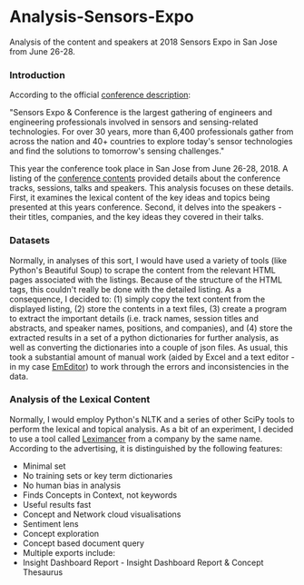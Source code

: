 # Analysis-Sensors-Expo
Analysis of the content and speakers at 2018 Sensors Expo in San Jose from June 26-28.

<h3>Introduction</h3>

According to the official <a href="https://www.sensorsexpo.com/show-overviewconference">conference description</a>:

"Sensors Expo & Conference is the largest gathering of engineers and engineering professionals involved in sensors and sensing-related technologies. For over 30 years, more than 6,400 professionals gather from across the nation and 40+ countries to explore today's sensor technologies and find the solutions to tomorrow's sensing challenges."

This year the conference took place in San Jose from June 26-28, 2018. A listing of the <a href ="">conference contents</a> provided details about the conference tracks, sessions, talks and speakers. This analysis focuses on these details. First, it examines the lexical content of the key ideas and topics being presented at this years conference. Second, it delves into the speakers - their titles, companies, and the key ideas they covered in their talks.

<h3>Datasets</h3>

Normally, in analyses of this sort, I would have used a variety of tools (like Python's Beautiful Soup) to scrape the content from the relevant HTML pages associated with the listings.  Because of the structure of the HTML tags, this couldn't really be done with the detailed listing. As a consequence, I decided to: (1) simply copy the text content from the displayed listing, (2) store the contents in a text files, (3) create a program to extract the important details (i.e. track names, session titles and abstracts, and speaker names, positions, and companies), and (4) store the extracted results in a set of a python dictionaries for further analysis, as well as converting the dictionaries into a couple of json files. As usual, this took a substantial amount of manual work (aided by Excel and a text editor - in my case <a href="www.emeditor.com">EmEditor</a>) to work through the errors and inconsistencies in the data.

<h3>Analysis of the Lexical Content</h3>

Normally, I would employ Python's NLTK and a series of other SciPy tools to perform the lexical and topical analysis.  As a bit of an experiment, I decided to use a tool called <a href="https://info.leximancer.com/company/">Leximancer</a> from a company by the same name. According to the advertising, it is distinguished by the following features:

<ul>
<li>Minimal set</li>
<li>No training sets or key term dictionaries</li>
<li>No human bias in analysis</li>
<li>Finds Concepts in Context, not keywords</li>
<li>Useful results fast</li>
<li>Concept and Network cloud visualisations</li>
<li>Sentiment lens</li>
<li>Concept exploration</li>
<li>Concept based document query</li>
<li>Multiple exports include:
<li>Insight Dashboard Report - Insight Dashboard Report & Concept Thesaurus
 </ul>
